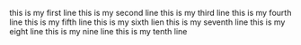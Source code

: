 this is my first line
this is my second line
this is my third line
this is my fourth line
this is my fifth line
this is my sixth lien
this is my seventh line 
this is my eight line
this is my nine line
this is my tenth line
